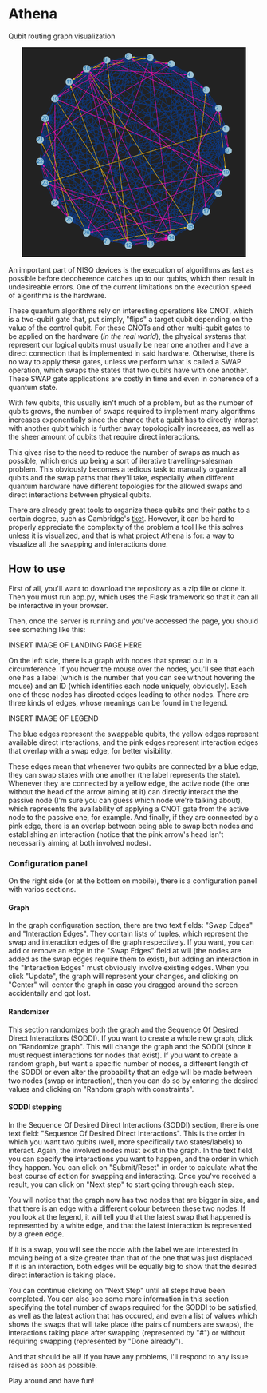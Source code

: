 # Athena
Qubit routing graph visualization
<p align="center">
  <img width=450 src="https://github.com/MIBbrandon/Athena/blob/just-athena/media/images/projectAthena2.png" />
</p>

An important part of NISQ devices is the execution of algorithms as fast as possible before decoherence catches up to our qubits, which then result in undesireable errors. One of the current limitations on the execution speed of algorithms is the hardware.

These quantum algorithms rely on interesting operations like CNOT, which is a two-qubit gate that, put simply, "flips" a target qubit depending on the value of the control qubit. For these CNOTs and other multi-qubit gates to be applied on the hardware (_in the real world_), the physical systems that represent our logical qubits must usually be near one another and have a direct connection that is implemented in said hardware. Otherwise, there is no way to apply these gates, unless we perform what is called a SWAP operation, which swaps the states that two qubits have with one another. These SWAP gate applications are costly in time and even in coherence of a quantum state.

With few qubits, this usually isn't much of a problem, but as the number of qubits grows, the number of swaps required to implement many algorithms increases exponentially since the chance that a qubit has to directly interact with another qubit which is further away topologically increases, as well as the sheer amount of qubits that require direct interactions.

This gives rise to the need to reduce the number of swaps as much as possible, which ends up being a sort of iterative travelling-salesman problem. This obviously becomes a tedious task to manually organize all qubits and the swap paths that they'll take, especially when different quantum hardware have different topologies for the allowed swaps and direct interactions between physical qubits.

There are already great tools to organize these qubits and their paths to a certain degree, such as Cambridge's [tket](https://cqcl.github.io/pytket/build/html/index.html). However, it can be hard to properly appreciate the complexity of the problem a tool like this solves unless it is visualized, and that is what project Athena is for: a way to visualize all the swapping and interactions done.


## How to use
First of all, you'll want to download the repository as a zip file or clone it. Then you must run app.py, which uses the Flask framework so that it can all be interactive in your browser.


Then, once the server is running and you've accessed the page, you should see something like this:

INSERT IMAGE OF LANDING PAGE HERE

On the left side, there is a graph with nodes that spread out in a circumference. If you hover the mouse over the nodes, you'll see that each one has a label (which is the number that you can see without hovering the mouse) and an ID (which identifies each node uniquely, obviously). Each one of these nodes has directed edges leading to other nodes. There are three kinds of edges, whose meanings can be found in the legend.

INSERT IMAGE OF LEGEND

The blue edges represent the swappable qubits, the yellow edges represent available direct interactions, and the pink edges represent interaction edges that overlap with a swap edge, for better visibility. 

These edges mean that whenever two qubits are connected by a blue edge, they can swap states with one another (the label represents the state). Whenever they are connected by a yellow edge, the active node (the one without the head of the arrow aiming at it) can directly interact the the passive node (I'm sure you can guess which node we're talking about), which represents the availability of applying a CNOT gate from the active node to the passive one, for example. And finally, if they are connected by a pink edge, there is an overlap between being able to swap both nodes and establishing an interaction (notice that the pink arrow's head isn't necessarily aiming at both involved nodes).

### Configuration panel
On the right side (or at the bottom on mobile), there is a configuration panel with varios sections.

#### Graph
In the graph configuration section, there are two text fields: "Swap Edges" and "Interaction Edges". They contain lists of tuples, which represent the swap and interaction edges of the graph respectively. If you want, you can add or remove an edge in the "Swap Edges" field at will (the nodes are added as the swap edges require them to exist), but adding an interaction in the "Interaction Edges" must obviously involve existing edges. When you click "Update", the graph will represent your changes, and clicking on "Center" will center the graph in case you dragged around the screen accidentally and got lost.

#### Randomizer
This section randomizes both the graph and the Sequence Of Desired Direct Interactions (SODDI). If you want to create a whole new graph, click on "Randomize graph". This will change the graph and the SODDI (since it must request interactions for nodes that exist). If you want to create a random graph, but want a specific number of nodes, a different length of the SODDI or even alter the probability that an edge will be made between two nodes (swap or interaction), then you can do so by entering the desired values and clicking on "Random graph with constraints".

#### SODDI stepping
In the Sequence Of Desired Direct Interactions (SODDI) section, there is one text field: "Sequence Of Desired Direct Interactions". This is the order in which you want two qubits (well, more specifically two states/labels) to interact. Again, the involved nodes must exist in the graph. In the text field, you can specify the interactions you want to happen, and the order in which they happen. You can click on "Submit/Reset" in order to calculate what the best course of action for swapping and interacting. Once you've received a result, you can click on "Next step" to start going through each step.

You will notice that the graph now has two nodes that are bigger in size, and that there is an edge with a different colour between these two nodes. If you look at the legend, it will tell you that the latest swap that happened is represented by a white edge, and that the latest interaction is represented by a green edge.

If it is a swap, you will see the node with the label we are interested in moving being of a size greater than that of the one that was just displaced. If it is an interaction, both edges will be equally big to show that the desired direct interaction is taking place.

You can continue clicking on "Next Step" until all steps have been completed. You can also see some more information in this section specifying the total number of swaps required for the SODDI to be satisfied, as well as the latest action that has occured, and even a list of values which shows the swaps that will take place (the pairs of numbers are swaps), the interactions taking place after swapping (represented by "#") or without requiring swapping (represented by "Done already").

And that should be all! If you have any problems, I'll respond to any issue raised as soon as possible.

Play around and have fun!
